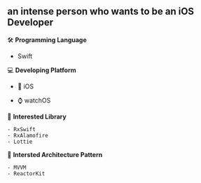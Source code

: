 ## an intense person who wants to be an iOS Developer

🛠 **Programming Language**

 - Swift

   

   

💻 **Developing Platform**

  - 🍎 iOS

  - ⌚️ watchOS

    

📁 **Interested Library**

	- RxSwift
	- RxAlamofire
	- Lottie



📃 **Intersted Architecture Pattern**

	- MVVM
	- ReactorKit





